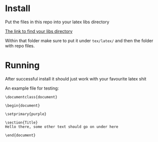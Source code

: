 # Install
Put the files in this repo into your latex libs directory

[The link to find your libs directory](https://tex.stackexchange.com/questions/1137/where-do-i-place-my-own-sty-or-cls-files-to-make-them-available-to-all-my-te)

Within that folder make sure to put it under `tex/latex/` and then the folder with repo files.

# Running
After successful install it should just work with your favourite latex shit

An example file for testing:
```
\documentclass{document}

\begin{document}

\setprimary{purple}

\section{Title}
Hello there, some other text should go on under here

\end{document}
```